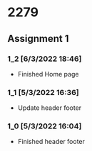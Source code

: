 # 2279
 
## Assignment 1 

### 1_2 [6/3/2022 18:46]

- Finished Home page

### 1_1 [5/3/2022 16:36]

- Update header footer

### 1_0 [5/3/2022 16:04]

- Finished header footer
